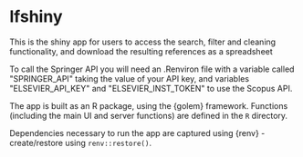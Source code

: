 
# lfshiny

<!-- badges: start -->
<!-- badges: end -->

This is the shiny app for users to access the search, filter and cleaning functionality,
and download the resulting references as a spreadsheet

To call the Springer API you will need an .Renviron
file with a variable called "SPRINGER_API" taking the value of your API key,
and variables "ELSEVIER_API_KEY" and "ELSEVIER_INST_TOKEN" to use the 
Scopus API.

The app is built as an R package, using the {golem} framework. Functions (including 
the main UI and server functions) are defined in the `R` directory.

Dependencies necessary to run the app are captured using {renv} - create/restore 
using `renv::restore()`.



